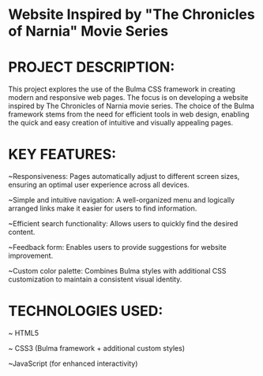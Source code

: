 
# Website Inspired by "The Chronicles of Narnia" Movie Series






# PROJECT DESCRIPTION:

This project explores the use of the Bulma CSS framework in creating modern and responsive web pages.
The focus is on developing a website inspired by The Chronicles of Narnia movie series. 
The choice of the Bulma framework stems from the need for efficient tools in web design, enabling the quick and easy creation of intuitive and visually appealing pages.


# KEY FEATURES:

~Responsiveness: Pages automatically adjust to different screen sizes, ensuring an optimal user experience across all devices.

~Simple and intuitive navigation: A well-organized menu and logically arranged links make it easier for users to find information.

~Efficient search functionality: Allows users to quickly find the desired content.

~Feedback form: Enables users to provide suggestions for website improvement.

~Custom color palette: Combines Bulma styles with additional CSS customization to maintain a consistent visual identity.


# TECHNOLOGIES USED:

~ HTML5

~ CSS3 (Bulma framework + additional custom styles)

~JavaScript (for enhanced interactivity)
